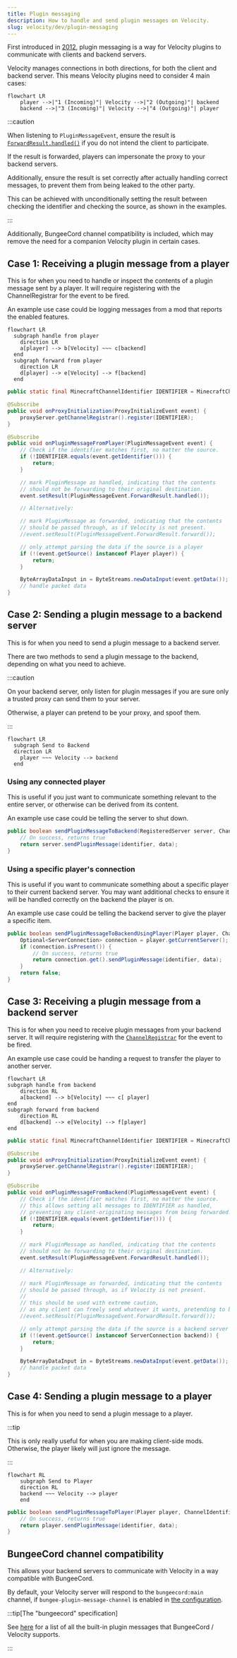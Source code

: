 ```yaml
---
title: Plugin messaging
description: How to handle and send plugin messages on Velocity.
slug: velocity/dev/plugin-messaging
---
```


First introduced in [2012](https://web.archive.org/web/20220711204310/https://dinnerbone.com/blog/2012/01/13/minecraft-plugin-channels-messaging/),
plugin messaging is a way for Velocity plugins to communicate with clients and backend servers.

Velocity manages connections in both directions, for both the client and backend server.
This means Velocity plugins need to consider 4 main cases:

```mermaid
flowchart LR
    player -->|"1 (Incoming)"| Velocity -->|"2 (Outgoing)"| backend
    backend -->|"3 (Incoming)"| Velocity -->|"4 (Outgoing)"| player
```

:::caution

When listening to `PluginMessageEvent`, ensure the result is
[`ForwardResult.handled()`](jd:velocity:com.velocitypowered.api.event.connection.PluginMessageEvent$ForwardResult#handled())
if you do not intend the client to participate.

If the result is forwarded, players can impersonate the proxy to your backend servers.

Additionally, ensure the result is set correctly after actually handling correct messages, to prevent them from being leaked to the other party.

This can be achieved with unconditionally setting the result between checking the identifier and checking the source, as shown in the examples.

:::

Additionally, BungeeCord channel compatibility is included, which may remove the need for a companion Velocity plugin in certain cases.

## Case 1: Receiving a plugin message from a player

This is for when you need to handle or inspect the contents of a plugin message sent by a player.
It will require registering with the ChannelRegistrar for the event to be fired.

An example use case could be logging messages from a mod that reports the enabled features.

```mermaid
flowchart LR
  subgraph handle from player
    direction LR
    a[player] --> b[Velocity] ~~~ c[backend]
  end
  subgraph forward from player
    direction LR
    d[player] --> e[Velocity] --> f[backend]
  end
```


```java
public static final MinecraftChannelIdentifier IDENTIFIER = MinecraftChannelIdentifier.from("custom:main");

@Subscribe
public void onProxyInitialization(ProxyInitializeEvent event) {
    proxyServer.getChannelRegistrar().register(IDENTIFIER);
}

@Subscribe
public void onPluginMessageFromPlayer(PluginMessageEvent event) {
    // Check if the identifier matches first, no matter the source.
    if (!IDENTIFIER.equals(event.getIdentifier())) {
        return;
    }

    // mark PluginMessage as handled, indicating that the contents
    // should not be forwarding to their original destination.
    event.setResult(PluginMessageEvent.ForwardResult.handled());

    // Alternatively:

    // mark PluginMessage as forwarded, indicating that the contents
    // should be passed through, as if Velocity is not present.
    //event.setResult(PluginMessageEvent.ForwardResult.forward());

    // only attempt parsing the data if the source is a player
    if (!(event.getSource() instanceof Player player)) {
        return;
    }

    ByteArrayDataInput in = ByteStreams.newDataInput(event.getData());
    // handle packet data
}
```

## Case 2: Sending a plugin message to a backend server

This is for when you need to send a plugin message to a backend server.

There are two methods to send a plugin message to the backend, depending on what you need to achieve.

:::caution

On your backend server, only listen for plugin messages if you are sure only a trusted proxy can send them to your server.

Otherwise, a player can pretend to be your proxy, and spoof them.

:::

```mermaid
flowchart LR
  subgraph Send to Backend
  direction LR
    player ~~~ Velocity --> backend
  end
```


### Using any connected player

This is useful if you just want to communicate something relevant to the entire server,
or otherwise can be derived from its content.

An example use case could be telling the server to shut down.

```java
public boolean sendPluginMessageToBackend(RegisteredServer server, ChannelIdentifier identifier, byte[] data) {
    // On success, returns true
    return server.sendPluginMessage(identifier, data);
}
```

### Using a specific player's connection

This is useful if you want to communicate something about a specific player to their current backend server.
You may want additional checks to ensure it will be handled correctly on the backend the player is on.

An example use case could be telling the backend server to give the player a specific item.

```java
public boolean sendPluginMessageToBackendUsingPlayer(Player player, ChannelIdentifier identifier, byte[] data) {
    Optional<ServerConnection> connection = player.getCurrentServer();
    if (connection.isPresent()) {
        // On success, returns true
        return connection.get().sendPluginMessage(identifier, data);
    }
    return false;
}
```

## Case 3: Receiving a plugin message from a backend server

This is for when you need to receive plugin messages from your backend server.
It will require registering with the [`ChannelRegistrar`](jd:velocity:com.velocitypowered.api.proxy.messages.ChannelRegistrar)
for the event to be fired.

An example use case could be handing a request to transfer the player to another server.

```mermaid
flowchart LR
subgraph handle from backend
    direction RL
    a[backend] --> b[Velocity] ~~~ c[ player]
end
subgraph forward from backend
    direction RL
    d[backend] --> e[Velocity] --> f[player]
end
```

```java
public static final MinecraftChannelIdentifier IDENTIFIER = MinecraftChannelIdentifier.from("custom:main");

@Subscribe
public void onProxyInitialization(ProxyInitializeEvent event) {
    proxyServer.getChannelRegistrar().register(IDENTIFIER);
}

@Subscribe
public void onPluginMessageFromBackend(PluginMessageEvent event) {
    // Check if the identifier matches first, no matter the source.
    // this allows setting all messages to IDENTIFIER as handled,
    // preventing any client-originating messages from being forwarded.
    if (!IDENTIFIER.equals(event.getIdentifier())) {
        return;
    }

    // mark PluginMessage as handled, indicating that the contents
    // should not be forwarding to their original destination.
    event.setResult(PluginMessageEvent.ForwardResult.handled());

    // Alternatively:

    // mark PluginMessage as forwarded, indicating that the contents
    // should be passed through, as if Velocity is not present.
    //
    // this should be used with extreme caution,
    // as any client can freely send whatever it wants, pretending to be the proxy
    //event.setResult(PluginMessageEvent.ForwardResult.forward());

    // only attempt parsing the data if the source is a backend server
    if (!(event.getSource() instanceof ServerConnection backend)) {
        return;
    }

    ByteArrayDataInput in = ByteStreams.newDataInput(event.getData());
    // handle packet data
}
```

## Case 4: Sending a plugin message to a player

This is for when you need to send a plugin message to a player.

:::tip

This is only really useful for when you are making client-side mods. Otherwise, the player likely will just ignore the message.

:::

```mermaid
flowchart RL
    subgraph Send to Player
    direction RL
    backend ~~~ Velocity --> player
    end
```

```java
public boolean sendPluginMessageToPlayer(Player player, ChannelIdentifier identifier, byte[] data) {
    // On success, returns true
    return player.sendPluginMessage(identifier, data);
}
```

## BungeeCord channel compatibility

This allows your backend servers to communicate with Velocity
in a way compatible with BungeeCord.

By default, your Velocity server will respond to the `bungeecord:main` channel, if `bungee-plugin-message-channel` is enabled in [the configuration](/velocity/configuration#advanced-section).

:::tip[The "bungeecord" specification]

See [here](/paper/dev/plugin-messaging#plugin-message-types) for a list of all the built-in plugin messages that BungeeCord / Velocity supports.

:::
